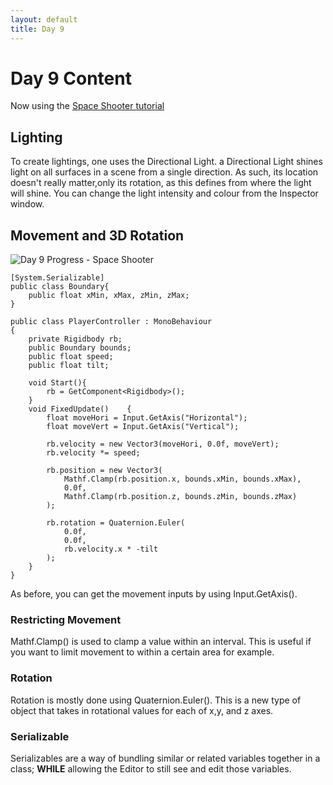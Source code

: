 ```yaml
---
layout: default
title: Day 9
---
```


# Day 9 Content

Now using the [Space Shooter tutorial](https://unity3d.com/learn/tutorials/s/space-shooter-tutorial)

## Lighting

To create lightings, one uses the Directional Light. a Directional Light shines light on all surfaces in a scene from a single direction. As such, its location doesn't really matter,only its rotation, as this defines from where the light will shine. You can change the light intensity and colour from the Inspector window.

## Movement and 3D Rotation

![Day 9 Progress - Space Shooter](/30days-unity2d/images/Day9_1.gif)

```
[System.Serializable]
public class Boundary{
    public float xMin, xMax, zMin, zMax;
}

public class PlayerController : MonoBehaviour
{
    private Rigidbody rb;
    public Boundary bounds;
    public float speed;
    public float tilt;

    void Start(){
        rb = GetComponent<Rigidbody>();
    }
    void FixedUpdate()    {
        float moveHori = Input.GetAxis("Horizontal");
        float moveVert = Input.GetAxis("Vertical");

        rb.velocity = new Vector3(moveHori, 0.0f, moveVert);
        rb.velocity *= speed;

        rb.position = new Vector3(
            Mathf.Clamp(rb.position.x, bounds.xMin, bounds.xMax),
            0.0f,
            Mathf.Clamp(rb.position.z, bounds.zMin, bounds.zMax)
        );

        rb.rotation = Quaternion.Euler(
            0.0f,
            0.0f,
            rb.velocity.x * -tilt
        );
    }
}
```

As before, you can get the movement inputs by using Input.GetAxis(). 

### Restricting Movement
Mathf.Clamp() is used to clamp a value within an interval. This is useful if you want to limit movement to within a certain area for example.

### Rotation
Rotation is mostly done using Quaternion.Euler(). This is a new type of object that takes in rotational values for each of x,y, and z axes.

### Serializable
Serializables are a way of bundling similar or related variables together in a class; **WHILE** allowing the Editor to still see and edit those variables.